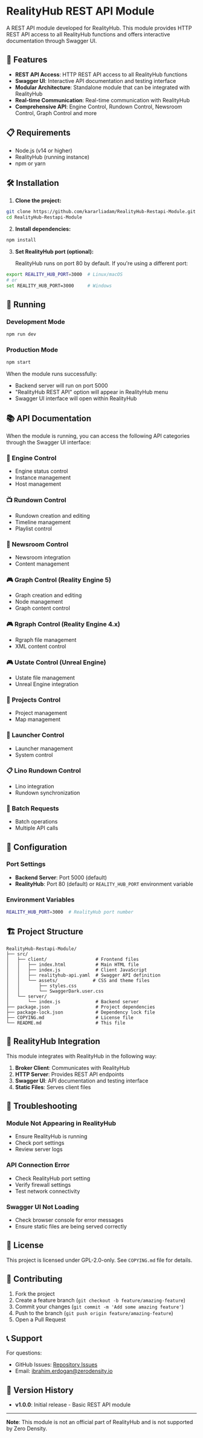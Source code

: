 # RealityHub REST API Module

A REST API module developed for RealityHub. This module provides HTTP REST API access to all RealityHub functions and offers interactive documentation through Swagger UI.

## 🚀 Features

- **REST API Access**: HTTP REST API access to all RealityHub functions
- **Swagger UI**: Interactive API documentation and testing interface
- **Modular Architecture**: Standalone module that can be integrated with RealityHub
- **Real-time Communication**: Real-time communication with RealityHub
- **Comprehensive API**: Engine Control, Rundown Control, Newsroom Control, Graph Control and more

## 📋 Requirements

- Node.js (v14 or higher)
- RealityHub (running instance)
- npm or yarn

## 🛠️ Installation

1. **Clone the project:**
```bash
git clone https://github.com/kararliadam/RealityHub-Restapi-Module.git
cd RealityHub-Restapi-Module
```

2. **Install dependencies:**
```bash
npm install
```

3. **Set RealityHub port (optional):**
   
   RealityHub runs on port 80 by default. If you're using a different port:
```bash
export REALITY_HUB_PORT=3000  # Linux/macOS
# or
set REALITY_HUB_PORT=3000     # Windows
```

## 🚀 Running

### Development Mode
```bash
npm run dev
```

### Production Mode
```bash
npm start
```

When the module runs successfully:
- Backend server will run on port 5000
- "RealityHub REST API" option will appear in RealityHub menu
- Swagger UI interface will open within RealityHub

## 📚 API Documentation

When the module is running, you can access the following API categories through the Swagger UI interface:

### 🔧 Engine Control
- Engine status control
- Instance management
- Host management

### 📺 Rundown Control
- Rundown creation and editing
- Timeline management
- Playlist control

### 📰 Newsroom Control
- Newsroom integration
- Content management

### 🎮 Graph Control (Reality Engine 5)
- Graph creation and editing
- Node management
- Graph content control

### 🎮 Rgraph Control (Reality Engine 4.x)
- Rgraph file management
- XML content control

### 🎮 Ustate Control (Unreal Engine)
- Ustate file management
- Unreal Engine integration

### 📁 Projects Control
- Project management
- Map management

### 🚀 Launcher Control
- Launcher management
- System control

### 📋 Lino Rundown Control
- Lino integration
- Rundown synchronization

### 🔄 Batch Requests
- Batch operations
- Multiple API calls

## 🔧 Configuration

### Port Settings
- **Backend Server**: Port 5000 (default)
- **RealityHub**: Port 80 (default) or `REALITY_HUB_PORT` environment variable

### Environment Variables
```bash
REALITY_HUB_PORT=3000  # RealityHub port number
```

## 🏗️ Project Structure

```
RealityHub-Restapi-Module/
├── src/
│   ├── client/                  # Frontend files
│   │   ├── index.html           # Main HTML file
│   │   ├── index.js             # Client JavaScript
│   │   ├── realityhub-api.yaml  # Swagger API definition
│   │   └── assets/             # CSS and theme files
│   │       ├── styles.css
│   │       └── SwaggerDark.user.css
│   └── server/
│       └── index.js             # Backend server
├── package.json                 # Project dependencies
├── package-lock.json            # Dependency lock file
├── COPYING.md                   # License file
└── README.md                    # This file
```

## 🔌 RealityHub Integration

This module integrates with RealityHub in the following way:

1. **Broker Client**: Communicates with RealityHub
2. **HTTP Server**: Provides REST API endpoints
3. **Swagger UI**: API documentation and testing interface
4. **Static Files**: Serves client files

## 🐛 Troubleshooting

### Module Not Appearing in RealityHub
- Ensure RealityHub is running
- Check port settings
- Review server logs

### API Connection Error
- Check RealityHub port setting
- Verify firewall settings
- Test network connectivity

### Swagger UI Not Loading
- Check browser console for error messages
- Ensure static files are being served correctly

## 📄 License

This project is licensed under GPL-2.0-only. See `COPYING.md` file for details.

## 👥 Contributing

1. Fork the project
2. Create a feature branch (`git checkout -b feature/amazing-feature`)
3. Commit your changes (`git commit -m 'Add some amazing feature'`)
4. Push to the branch (`git push origin feature/amazing-feature`)
5. Open a Pull Request

## 📞 Support

For questions:
- GitHub Issues: [Repository Issues](https://github.com/kararliadam/realityhub-restapi-module/issues)
- Email: ibrahim.erdogan@zerodensity.io

## 🔄 Version History

- **v1.0.0**: Initial release - Basic REST API module

---

**Note**: This module is not an official part of RealityHub and is not supported by Zero Density.
